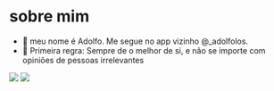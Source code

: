 # sobre mim
- 👋 meu nome é Adolfo. Me segue no app vizinho
@_adolfolos.
- 👀 Primeira regra: Sempre de o melhor de si, e não se importe com opiniões de pessoas irrelevantes



 ![](https://img.shields.io/badge/JavaScript-323330?style=for-the-badge&logo=javascript&logoColor=F7DF1E)
 ![](https://img.shields.io/badge/Scratch-4D97FF?style=for-the-badge&logo=Scratch&logoColor=white)
